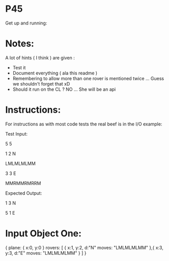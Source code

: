 # P45

Get up and running:

# Notes:

A lot of hints ( I think ) are given :

- Test it
- Document everything ( ala this readme )
- Remembering to allow more than one rover is mentioned twice ... Guess we shouldn't forget that xD
- Should it run on the CL ? NO ... She will be an api
 
# Instructions:

For instructions as with most code tests the real beef is in the I/O example:

Test Input:

5 5

1 2 N

LMLMLMLMM

3 3 E

MMRMMRMRRM

Expected Output:

1 3 N

5 1 E

# Input Object One:

{
  plane: {
     x:0,
     y:0
  }
  rovers: [
	{
		x:1,
		y:2,
		d:"N"
	    moves: "LMLMLMLMM"
	},{
		x:3,
		y:3,
		d:"E"
	    moves: "LMLMLMLMM"
	}
  ]
}
